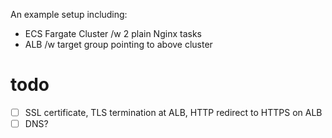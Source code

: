 An example setup including:

- ECS Fargate Cluster /w 2 plain Nginx tasks
- ALB /w target group pointing to above cluster

# todo

- [ ] SSL certificate, TLS termination at ALB, HTTP redirect to HTTPS on ALB
- [ ] DNS?
